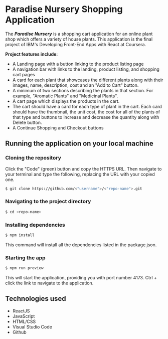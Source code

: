 # Paradise Nursery Shopping Application

The __*Paradise Nursery*__ is a shopping cart application for an online plant shop which offers a variety of house plants. This application is the final project of IBM's Developing Front-End Apps with React at Coursera.

__Project features include:__

- A Landing page with a button linking to the product listing page
- A navigation bar with links to the landing, product listing, and shopping cart pages
- A card for each plant that showcases the different plants along with their images, name, description, cost and an "Add to Cart" button.
- A minimum of two sections describing the plants in that section. For example, "Aromatic Plants" and "Medicinal Plants".
- A cart page which displays the products in the cart.
- The cart should have a card for each type of plant in the cart. Each card should have the thumbnail, the unit cost, the cost for all of the plants of that type and buttons to increase and decrease the quantity along with Delete button.
- A Continue Shopping and Checkout buttons


## Running the application on your local machine

### Cloning the repository
Click the "Code" (green) button and copy the HTTPS URL. Then navigate to your terminal and type the following, replacing the URL with your copied one.

```sh
$ git clone https://github.com/<"username">/<"repo-name">.git
```

### Navigating to the project directory

```sh
$ cd <repo-name>
```

### Installing dependencies

```sh
$ npm install
```

This command will install all the dependencies listed in the package.json.

### Starting the app

```sh
$ npm run preview
```

This will start the application, providing you with port number 4173. Ctrl + click the link to navigate to the application.


## Technologies used
* ReactJS
* JavaScript
* HTML/CSS
* Visual Studio Code
* Github



